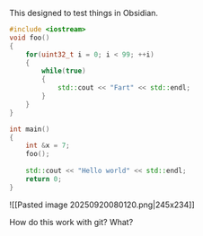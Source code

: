 This designed to test things in Obsidian.

```c++
#include <iostream>
void foo()
{
	for(uint32_t i = 0; i < 99; ++i)
	{
		while(true)
		{
			std::cout << "Fart" << std::endl;
		}
	}
}

int main()
{
	int &x = 7;
	foo();
	
	std::cout << "Hello world" << std::endl;
	return 0;
}
```

![[Pasted image 20250920080120.png|245x234]]

How do this work with git? What?